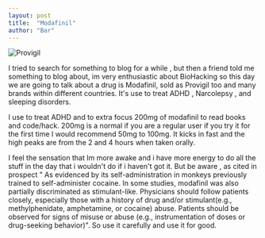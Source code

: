 ```yaml
---
layout: post
title:  "Modafinil"
author: "Bar"
---
```

 ![Provigil](http://insecu.re/images/provigil.png)

I tried to search for something to blog for a while , but then a friend told me something to blog about,  im very enthusiastic about BioHacking so this day we are going to talk about a drug is Modafinil, sold as Provigil too and many brands within different countries. It's use to treat ADHD , Narcolepsy , and sleeping disorders.

I use to treat ADHD and to extra focus 200mg of modafinil to read books and code/hack. 200mg is a normal if you are a regular user if you try it for the first time I would recommend 50mg to 100mg. It kicks in fast and the high peaks are from the 2 and 4 hours when taken orally.

I feel the sensation that Im more awake and i have more energy to do all the stuff in the day that i wouldn't do if i haven't got it.
But be aware , as cited in prospect " As evidenced by its self-administration in monkeys previously trained to self-administer cocaine. In some studies, modafinil was also partially discriminated as stimulant-like. Physicians should follow patients closely, especially those with a history of drug and/or stimulant(e.g., methylphenidate, amphetamine, or cocaine) abuse. Patients should be observed for signs of misuse or abuse (e.g., instrumentation of doses or drug-seeking behavior)". So use it carefully and use it for good.
